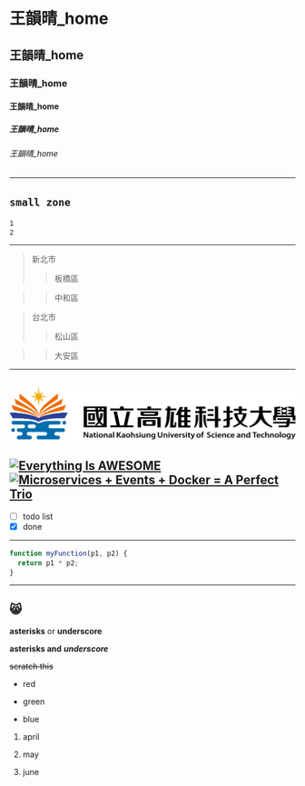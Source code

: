 # 王韻晴_home
## 王韻晴_home
### 王韻晴_home
#### 王韻晴_home
##### 王韻晴_home
###### 王韻晴_home
---
`small zone`
---
```
1
2
```
---
>新北市
>>板橋區

>>中和區

>台北市
>>松山區

>>大安區
---
![NKUST](nkust.png "NKUST")
---
[![Everything Is AWESOME](https://img.youtube.com/vi/StTqXEQ2l-Y/0.jpg)](https://www.youtube.com/watch?v=StTqXEQ2l-Y "Everything Is AWESOME")
[![Microservices + Events + Docker = A Perfect Trio](https://img.youtube.com/vi/sSm2dRarhPo/0.jpg)](https://www.youtube.com/watch?v=sSm2dRarhPo "Microservices + Events + Docker = A Perfect Trio")
---
- [ ] todo list
- [x] done
---
```js
function myFunction(p1, p2) {
  return p1 * p2;
}
```
---
:smile_cat:
---
**asterisks** or **underscore**

**asterisks and** ***underscore***

~~scratch this~~

 * red

* green

* blue

1. april

2. may

3. june
